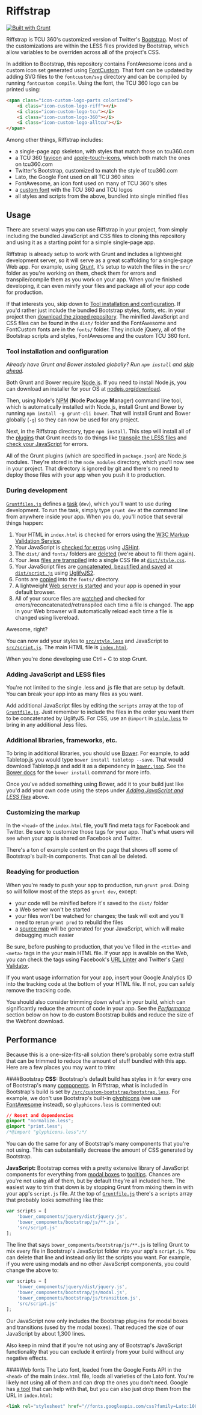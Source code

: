 Riffstrap
=========

[![Built with Grunt](https://cdn.gruntjs.com/builtwith.png)](http://gruntjs.com/)

Riffstrap is TCU 360's customized version of Twitter's [Bootstrap](http://getbootstrap.com/). Most of the customizations are within the LESS files provided by Bootstrap, which allow variables to be overriden across all of the project's CSS.

In addition to Bootstrap, this repository contains FontAwesome icons and a custom icon set generated using [FontCustom](http://fontcustom.com/). That font can be updated by adding SVG files to the `fontcustom/svg` directory and can be compiled by running `fontcustom compile`. Using the font, the TCU 360 logo can be printed using:

```html
<span class="icon-custom-logo-parts colorized">
	<i class="icon-custom-logo-riff"></i>
	<i class="icon-custom-logo-tcu"></i>
	<i class="icon-custom-logo-360"></i>
	<i class="icon-custom-logo-alltcu"></i>
</span>
```

Among other things, Riffstrap includes:
- a single-page app skeleton, with styles that match those on tcu360.com
- a TCU 360 [favicon](http://en.wikipedia.org/wiki/Favicon) and [apple-touch-icons](https://developer.apple.com/library/ios/documentation/AppleApplications/Reference/SafariWebContent/ConfiguringWebApplications/ConfiguringWebApplications.html), which both match the ones on tcu360.com
- Twitter's Bootstrap, customized to match the style of tcu360.com
- Lato, the Google Font used on all TCU 360 sites
- FontAwesome, an icon font used on many of TCU 360's sites
- a [custom font](https://github.com/tcu360/riffstrap/tree/master/src/fontcustom) with the TCU 360 and TCU logos
- all styles and scripts from the above, bundled into single minified files

## Usage

There are several ways you can use Riffstrap in your project, from simply including the bundled JavaScript and CSS files to cloning this repository and using it as a starting point for a simple single-page app.

Riffstrap is already setup to work with Grunt and includes a lightweight development server, so it will serve as a great scaffolding for a single-page Web app. For example, using [Grunt](http://gruntjs.com/), it's setup to watch the files in the `src/` folder as you're working on them, check them for errors and transpile/compile them as you work on your app. When you're finished developing, it can even minify your files and package all of your app code for production.

If that interests you, skip down to [Tool installation and configuration](#tool-installation-and-configuration). If you'd rather just include the bundled Bootstrap styles, fonts, etc. in your project then [download the zipped repository](https://github.com/tcu360/riffstrap/archive/master.zip). The minified JavaScript and CSS files can be found in the `dist/` folder and the FontAwesome and FontCustom fonts are in the `fonts/` folder. They include jQuery, all of the Bootstrap scripts and styles, FontAwesome and the custom TCU 360 font.

### Tool installation and configuration

*Already have Grunt and Bower installed globally? Run `npm install` and [skip ahead](during-development).*

Both Grunt and Bower require [Node.js](http://nodejs.org/). If you need to install Node.js, you can download an installer for your OS at [nodejs.org/download](http://nodejs.org/download/).

Then, using Node's [NPM](https://www.npmjs.org/) (**N**ode **P**ackage **M**anager) command line tool, which is automatically installed with Node.js, install Grunt and Bower by running `npm install -g grunt-cli bower`. That will install Grunt and Bower globally (`-g`) so they can now be used for any project.

Next, in the Riffstrap directory, type `npm install`. This step will install all of the [plugins](http://gruntjs.com/plugins) that Grunt needs to do things like [transpile the LESS files](https://github.com/gruntjs/grunt-contrib-less) and [check your JavaScript](https://github.com/gruntjs/grunt-contrib-jshint) for errors.

All of the Grunt plugins (which are specified in `package.json`) are Node.js modules. They're stored in the `node_modules` directory, which you'll now see in your project. That directory is ignored by git and there's no need to deploy those files with your app when you push it to production.

### During development

[`Gruntfiles.js`](Gruntfile.js) defines a [task](http://gruntjs.com/configuring-tasks) (`dev`), which you'll want to use during development. To run the task, simply type `grunt dev` at the command line from anywhere inside your app. When you do, you'll notice that several things happen:

1. Your HTML in `index.html` is checked for errors using the [W3C Markup Validation Service](http://validator.w3.org/).
1. Your JavaScript is [checked for erros](https://github.com/tcu360/riffstrap/blob/6ecbc91e5a98c38bdca9620a701cc34229817814/Gruntfile.js#L40-L41) using [JSHint](http://www.jshint.com/).
2. The `dist/` and `fonts/` folders are [deleted](https://github.com/tcu360/riffstrap/blob/6ecbc91e5a98c38bdca9620a701cc34229817814/Gruntfile.js#L66-L70) (we're about to fill them again).
3. Your .less [files are transpiled](https://github.com/tcu360/riffstrap/blob/6ecbc91e5a98c38bdca9620a701cc34229817814/Gruntfile.js#L17-L38) into a single CSS file at [`dist/style.css`](dist/style.css).
4. Your JavaScript files are [concatenated, beautified and saved](https://github.com/tcu360/riffstrap/blob/6ecbc91e5a98c38bdca9620a701cc34229817814/Gruntfile.js#L43-L64) at [`dist/script.js`](dist/script.js) using [UglifyJS2](https://github.com/mishoo/UglifyJS2).
5. Fonts are [copied](https://github.com/tcu360/riffstrap/blob/6ecbc91e5a98c38bdca9620a701cc34229817814/Gruntfile.js#L72-L85) into the `fonts/` directory.
6. A lightweight [Web server is started](https://github.com/tcu360/riffstrap/blob/6ecbc91e5a98c38bdca9620a701cc34229817814/Gruntfile.js#L87-L127) and your app is opened in your default browser.
7. All of your source files are [watched](https://github.com/tcu360/riffstrap/blob/6ecbc91e5a98c38bdca9620a701cc34229817814/Gruntfile.js#L100-L129) and checked for errors/reconcatenated/retranspiled each time a file is changed. The app in your Web browser will automatically reload each time a file is changed using livereload.

Awesome, right?

You can now add your styles to [`src/style.less`](src/style.less) and JavaScript to [`src/script.js`](src/script.js). The main HTML file is [`index.html`](index.html).

When you're done developing use Ctrl + C to stop Grunt.

### Adding JavaScript and LESS files

You're not limited to the single .less and .js file that are setup by default. You can break your app into as many files as you want.

Add additional JavaScript files by editing the `scripts` array at the top of [`Gruntfile.js`](Gruntfile.js). Just remember to include the files in the order you want them to be concatenated by UglifyJS. For CSS, use an `@import` in [`style.less`](src/style.less) to bring in any additional .less files.

### Additional libraries, frameworks, etc.

To bring in additional libraries, you should use [Bower](http://bower.io/). For example, to add Tabletop.js you would type `bower install tabletop --save`. That would download Tabletop.js and add it as a dependency in [`bower.json`](bower.json). See the [Bower docs](http://bower.io/) for the `bower install` command for more info.

Once you've added something using Bower, add it to your build just like you'd add your own code using the steps under [*Adding JavaScript and LESS files*](#adding-javascript-and-less-files) above.

### Customizing the markup

In the `<head>` of the `index.html` file, you'll find meta tags for Facebook and Twitter. Be sure to customize those tags for your app. That's what users will see when your app is shared on Facebook and Twitter.

There's a ton of example content on the page that shows off some of Bootstrap's built-in components. That can all be deleted.

### Readying for production

When you're ready to push your app to production, run `grunt prod`. Doing so will follow most of the steps as `grunt dev`, except:
- your code will be minified before it's saved to the `dist/` folder
- a Web server won't be started
- your files won't be watched for changes; the task will exit and you'll need to rerun `grunt prod` to rebuild the files
- a [source map](http://www.html5rocks.com/en/tutorials/developertools/sourcemaps/) will be generated for your JavaScript, which will make debugging much easier

Be sure, before pushing to production, that you've filled in the `<title>` and `<meta>` tags in the your main HTML file. If your app is availble on the Web, you can check the tags using Facebook's [URL Linter](https://developers.facebook.com/tools/debug) and Twitter's [Card Validator](https://dev.twitter.com/docs/cards/validation/validator).

If you want usage information for your app, insert your Google Analytics ID into the tracking code at the bottom of your HTML file. If not, you can safely remove the tracking code.

You should also consider trimming down what's in your build, which can significantly reduce the amount of code in your app. See the [*Performance*](#performance) section below on how to do custom Bootstrap builds and reduce the size of the Webfont download.

## Performance

Because this is a one-size-fits-all solution there's probably some extra stuff that can be trimmed to reduce the amount of stuff bundled with this app. Here are a few places you may want to trim:

####Bootstrap
**CSS:** Bootstrap's default build has styles in it for every one of Bootstrap's many [components](http://getbootstrap.com/components/). In Riffstrap, what is included in Bootstrap's build is set by [`/src/custom-bootstrap/bootstrap.less`](https://github.com/tcu360/riffstrap/blob/master/src/custom-bootstrap/bootstrap.less). For example, we don't use Bootstrap's built-in [glyphicons](http://getbootstrap.com/components/#glyphicons) (we use [FontAwesome](http://fontawesome.io/) instead), so `glyphicons.less` is commented out:

```css
// Reset and dependencies
@import "normalize.less";
@import "print.less";
/*@import "glyphicons.less";*/
```

You can do the same for any of Bootstrap's many components that you're not using. This can substantially decrease the amount of CSS generated by Bootstrap.

**JavaScript:** Bootstrap comes with a pretty extensive library of JavaScript components for everything from [modal boxes](http://getbootstrap.com/javascript/#modals) to [tooltips](http://getbootstrap.com/javascript/#tooltips). Chances are you're not using all of them, but by default they're all included here. The easiest way to trim that down is by stopping Grunt from mixing them in with your app's `script.js` file. At the top of [`Gruntfile.js`](https://github.com/tcu360/riffstrap/blob/master/Gruntfile.js) there's a `scripts` array that probably looks something like this:

```javascript
var scripts = [
	'bower_components/jquery/dist/jquery.js',
	'bower_components/bootstrap/js/**.js',
	'src/script.js'
];
```

The line that says `bower_components/bootstrap/js/**.js` is telling Grunt to mix every file in Bootstrap's JavaScript folder into your app's `script.js`. You can delete that line and instead only list the scripts you want. For example, if you were using modals and no other JavaScript components, you could change the above to:

```javascript
var scripts = [
	'bower_components/jquery/dist/jquery.js',
	'bower_components/bootstrap/js/modal.js',
	'bower_components/bootstrap/js/transition.js',
	'src/script.js'
];
```

Our JavaScript now only includes the Bootstrap plug-ins for modal boxes and transitions (used by the modal boxes). That reduced the size of our JavaScript by about 1,300 lines.

Also keep in mind that if you're not using any of Bootstrap's JavaScript functionality that you can exclude it entirely from your build without any negative effects.

####Web fonts
The Lato font, loaded from the Google Fonts API in the `<head>` of the main `index.html` file, loads all varieties of the Lato font. You're likely not using all of them and can drop the ones you don't need. Google has [a tool](https://www.google.com/fonts#UsePlace:use/Collection:Lato) that can help with that, but you can also just drop them from the URL in `index.html`:

```html
<link rel="stylesheet" href="//fonts.googleapis.com/css?family=Lato:100,300,400,700,900,100italic,300italic,400italic,700italic,900italic">
```
